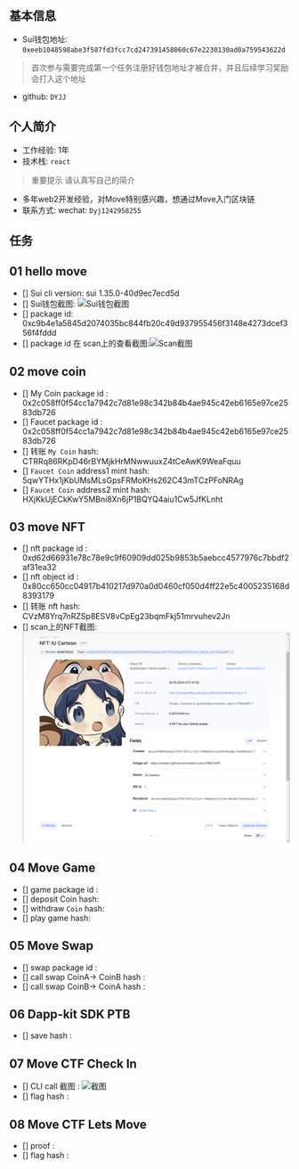 ## 基本信息
- Sui钱包地址: `0xeeb1048598abe3f587fd3fcc7cd247391458060c67e2230130ad0a759543622d`
> 首次参与需要完成第一个任务注册好钱包地址才被合并，并且后续学习奖励会打入这个地址
- github: `DYJJ`

## 个人简介
- 工作经验: 1年
- 技术栈: `react` 
> 重要提示 请认真写自己的简介
- 多年web2开发经验，对Move特别感兴趣，想通过Move入门区块链
- 联系方式: wechat: `Dyj1242958255` 

## 任务

##   01 hello move  
- [] Sui cli version: sui 1.35.0-40d9ec7ecd5d
- [] Sui钱包截图: ![Sui钱包截图](./images/suiwallet.png)
- [] package id: 0xc9b4e1a5845d2074035bc844fb20c49d937955456f3148e4273dcef356f4fddd
- [] package id 在 scan上的查看截图:![Scan截图](./images/Task1-suiscan.png)

##   02 move coin
- [] My Coin package id : 0x2c058ff0f54cc1a7942c7d81e98c342b84b4ae945c42eb6165e97ce2583db726
- [] Faucet package id : 0x2c058ff0f54cc1a7942c7d81e98c342b84b4ae945c42eb6165e97ce2583db726
- [] 转账 `My Coin` hash: CTRRq86RKpD46rBYMjkHrMNwwuuxZ4tCeAwK9WeaFquu
- [] `Faucet Coin` address1 mint hash: 5qwYTHx1jKbUMsMLsGpsFRMoKHs262C43mTCzPFoNRAg
- [] `Faucet Coin` address2 mint hash: HXjKkUjECkKwY5MBni8Xn6jP1BQYQ4aiu1Cw5JfKLnht

##   03 move NFT
- [] nft package id : 0xd62d66931e78c78e9c9f60909dd025b9853b5aebcc4577976c7bbdf2af31ea32
- [] nft object id : 0x80cc650cc04917b410217d970a0d0460cf050d4ff22e5c4005235168d8393179
- [] 转账 nft  hash: CVzM8Yrq7nRZSp8ESV8vCpEg23bqmFkj51mrvuhev2Jn
- [] scan上的NFT截图:![Scan截图](./images/task3\mint_nft_for_me.png)

##   04 Move Game
- [] game package id :
- [] deposit Coin hash:
- [] withdraw `Coin` hash:
- [] play game hash:

##   05 Move Swap
- [] swap package id :
- [] call swap CoinA-> CoinB  hash :
- [] call swap CoinB-> CoinA  hash :

##   06 Dapp-kit SDK PTB
- [] save hash :

##   07 Move CTF Check In
- [] CLI call 截图 : ![截图](./images/你的图片地址)
- [] flag hash :

##   08 Move CTF Lets Move
- [] proof : 
- [] flag hash :
